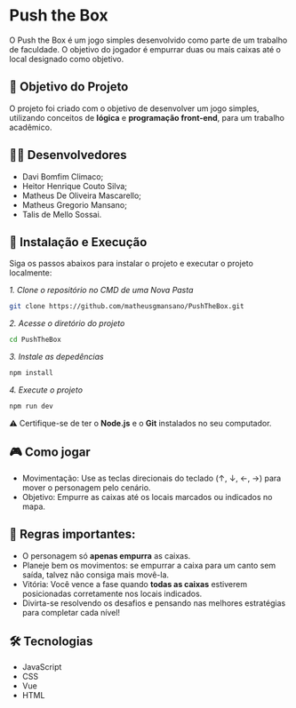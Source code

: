 # Push the Box

O Push the Box é um jogo simples desenvolvido como parte de um trabalho de faculdade. O objetivo do jogador é empurrar duas ou mais caixas até o local designado como objetivo.

## 🎯 Objetivo do Projeto

O projeto foi criado com o objetivo de desenvolver um jogo simples, utilizando conceitos de **lógica** e **programação front-end**, para um trabalho acadêmico.

## 👨‍💻 Desenvolvedores
- Davi Bomfim Climaco;
- Heitor Henrique Couto Silva;
- Matheus De Oliveira Mascarello;
- Matheus Gregorio Mansano;
- Talis de Mello Sossai.

## 🚀 Instalação e Execução

Siga os passos abaixos para instalar o projeto e executar o projeto localmente:

*1. Clone o repositório no CMD de uma Nova Pasta*
```sh
git clone https://github.com/matheusgmansano/PushTheBox.git
```

*2. Acesse o diretório do projeto*
```sh
cd PushTheBox
```

*3. Instale as depedências*
```sh
npm install
```

*4. Execute o projeto*
```sh
npm run dev
```
⚠️ Certifique-se de ter o **Node.js** e o **Git** instalados no seu computador.

## 🎮 Como jogar

  - Movimentação: Use as teclas direcionais do teclado (↑, ↓, ←, →) para mover o personagem pelo cenário.
  - Objetivo: Empurre as caixas até os locais marcados ou indicados no mapa.

## 🧠 Regras importantes:

  - O personagem só **apenas empurra** as caixas.
  - Planeje bem os movimentos: se empurrar a caixa para um canto sem saída, talvez não consiga mais movê-la.
  - Vitória: Você vence a fase quando **todas as caixas** estiverem posicionadas corretamente nos locais indicados.
  - Divirta-se resolvendo os desafios e pensando nas melhores estratégias para completar cada nível!

## 🛠️ Tecnologias

  - JavaScript
  - CSS
  - Vue
  - HTML
  
